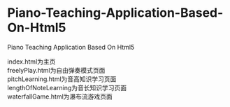 # Piano-Teaching-Application-Based-On-Html5
Piano Teaching Application Based On Html5

index.html为主页  
freelyPlay.html为自由弹奏模式页面  
pitchLearning.html为音高知识学习页面  
lengthOfNoteLearning为音长知识学习页面  
waterfallGame.html为瀑布流游戏页面  
